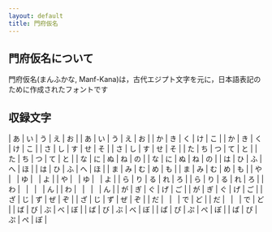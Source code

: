 ```yaml
---
layout: default
title: 門府仮名
---
```


## 門府仮名について

門府仮名(まんふかな, Manf-Kana)は，古代エジプト文字を元に，日本語表記のために作成されたフォントです


## 収録文字

| あ | い | う | え | お |
| あ | い | う | え | お |
| か | き | く | け | こ |
| か | き | く | け | こ |
| さ | し | す | せ | そ |
| さ | し | す | せ | そ |
| た | ち | つ | て | と |
| た | ち | つ | て | と |
| な | に | ぬ | ね | の |
| な | に | ぬ | ね | の |
| は | ひ | ふ | へ | ほ |
| は | ひ | ふ | へ | ほ |
| ま | み | む | め | も |
| ま | み | む | め | も |
| や | &nbsp; | ゆ | &nbsp; | よ |
| や | &nbsp; | ゆ | &nbsp; | よ |
| ら | り | る | れ | ろ |
| ら | り | る | れ | ろ |
| わ | &nbsp; | &nbsp; | &nbsp; | ん |
| わ | &nbsp; | &nbsp; | &nbsp; | ん |
| が | ぎ | ぐ | げ | ご |
| が | ぎ | ぐ | げ | ご |
| ざ | じ | ず | ぜ | ぞ |
| ざ | じ | ず | ぜ | ぞ |
| だ | &nbsp; | &nbsp; | で | ど |
| だ | &nbsp; | &nbsp; | で | ど |
| ば | び | ぶ | べ | ぼ |
| ば | び | ぶ | べ | ぼ |
| ぱ | ぴ | ぷ | ぺ | ぽ |
| ぱ | ぴ | ぷ | ぺ | ぽ |


